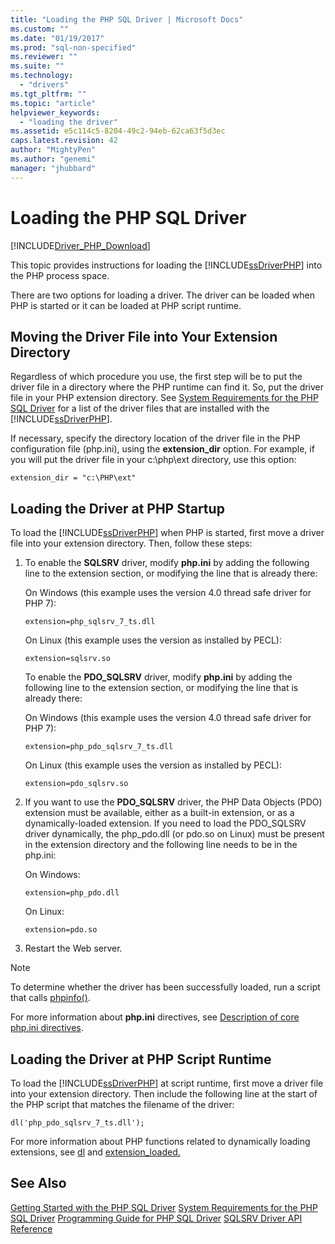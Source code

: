 ```yaml
---
title: "Loading the PHP SQL Driver | Microsoft Docs"
ms.custom: ""
ms.date: "01/19/2017"
ms.prod: "sql-non-specified"
ms.reviewer: ""
ms.suite: ""
ms.technology: 
  - "drivers"
ms.tgt_pltfrm: ""
ms.topic: "article"
helpviewer_keywords: 
  - "loading the driver"
ms.assetid: e5c114c5-8204-49c2-94eb-62ca63f5d3ec
caps.latest.revision: 42
author: "MightyPen"
ms.author: "genemi"
manager: "jhubbard"
---
```

# Loading the PHP SQL Driver
[!INCLUDE[Driver_PHP_Download](../../includes/driver_php_download.md)]

This topic provides instructions for loading the [!INCLUDE[ssDriverPHP](../../includes/ssdriverphp_md.md)] into the PHP process space.  
  
There are two options for loading a driver. The driver can be loaded when PHP is started or it can be loaded at PHP script runtime.  
  
## Moving the Driver File into Your Extension Directory  
Regardless of which procedure you use, the first step will be to put the driver file in a directory where the PHP runtime can find it. So, put the driver file in your PHP extension directory. See [System Requirements for the PHP SQL Driver](../../connect/php/system-requirements-for-the-php-sql-driver.md) for a list of the driver files that are installed with the [!INCLUDE[ssDriverPHP](../../includes/ssdriverphp_md.md)].  
  
If necessary, specify the directory location of the driver file in the PHP configuration file (php.ini), using the **extension_dir** option. For example, if you will put the driver file in your c:\php\ext directory, use this option:  
  
```  
extension_dir = "c:\PHP\ext"  
```  
  
## Loading the Driver at PHP Startup  
To load the [!INCLUDE[ssDriverPHP](../../includes/ssdriverphp_md.md)] when PHP is started, first move a driver file into your extension directory. Then, follow these steps:  
  
1.  To enable the **SQLSRV** driver, modify **php.ini** by adding the following line to the extension section, or modifying the line that is already there:  
  
    On Windows (this example uses the version 4.0 thread safe driver for PHP 7): 
    ```  
    extension=php_sqlsrv_7_ts.dll  
    ```  
    On Linux (this example uses the version as installed by PECL): 
    ```  
    extension=sqlsrv.so  
    ```  
    To enable the **PDO_SQLSRV** driver, modify **php.ini** by adding the following line to the extension section, or modifying the line that is already there:  
  
    On Windows (this example uses the version 4.0 thread safe driver for PHP 7):
    ```  
    extension=php_pdo_sqlsrv_7_ts.dll  
    ```  
    On Linux (this example uses the version as installed by PECL):
    ```  
    extension=pdo_sqlsrv.so  
    ```  
  
2.  If you want to use the **PDO_SQLSRV** driver, the PHP Data Objects (PDO) extension must be available, either as a built-in extension, or as a dynamically-loaded extension. If you need to load the PDO_SQLSRV driver dynamically, the php_pdo.dll (or pdo.so on Linux) must be present in the extension directory and the following line needs to be in the php.ini:

    On Windows:  
    ```
    extension=php_pdo.dll  
    ```  
    On Linux:  
    ```
    extension=pdo.so  
    ```  
  
3.  Restart the Web server.  
  
> [!NOTE]  
> To determine whether the driver has been successfully loaded, run a script that calls [phpinfo()](http://go.microsoft.com/fwlink/?LinkId=108678).  
  
For more information about **php.ini** directives, see [Description of core php.ini directives](http://go.microsoft.com/fwlink/?LinkId=105817).  
  
## Loading the Driver at PHP Script Runtime  
To load the [!INCLUDE[ssDriverPHP](../../includes/ssdriverphp_md.md)] at script runtime, first move a driver file into your extension directory. Then include the following line at the start of the PHP script that matches the filename of the driver:  
  
```  
dl('php_pdo_sqlsrv_7_ts.dll');  
```  
  
For more information about PHP functions related to dynamically loading extensions, see [dl](http://go.microsoft.com/fwlink/?LinkId=105818) and [extension_loaded.](http://go.microsoft.com/fwlink/?LinkId=105819)  
  
## See Also  
[Getting Started with the PHP SQL Driver](../../connect/php/getting-started-with-the-php-sql-driver.md)
[System Requirements for the PHP SQL Driver](../../connect/php/system-requirements-for-the-php-sql-driver.md)
[Programming Guide for PHP SQL Driver](../../connect/php/programming-guide-for-php-sql-driver.md)
[SQLSRV Driver API Reference](../../connect/php/sqlsrv-driver-api-reference.md)  
  
